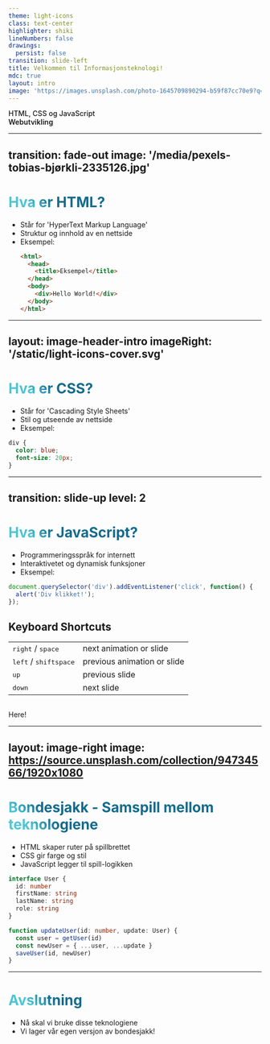 ```yaml
---
theme: light-icons
class: text-center
highlighter: shiki
lineNumbers: false
drawings:
  persist: false
transition: slide-left
title: Velkommen til Informasjonsteknologi!
mdc: true
layout: intro
image: 'https://images.unsplash.com/photo-1645709890294-b59f87cc70e9?q=80&w=2662&auto=format&fit=crop&ixlib=rb-4.0.3&ixid=M3wxMjA3fDB8MHxwaG90by1wYWdlfHx8fGVufDB8fHx8fA%3D%3D'
---
```


  <div class="mb-4 absolute bottom-4 left-12">
    <span class="text-6xl text-primary-lighter text-opacity-80" style="font-weight:500;" >
      HTML, CSS og JavaScript <light-icon icon="web"/>
    </span>
    <div class="text-9xl text-white text-opacity-60" style="font-weight:600;" >
      Webutvikling
    </div> 
  </div>


<!--
The last comment block of each slide will be treated as slide notes. It will be visible and editable in Presenter Mode along with the slide. [Read more in the docs](https://sli.dev/guide/syntax.html#notes)
-->

---
transition: fade-out
image: '/media/pexels-tobias-bjørkli-2335126.jpg'
---

# Hva er HTML?

- Står for 'HyperText Markup Language'
- Struktur og innhold av en nettside
- Eksempel:
  ```html
  <html>
    <head>
      <title>Eksempel</title>
    </head>
    <body>
      <div>Hello World!</div>
    </body>
  </html>

<!--
You can have `style` tag in markdown to override the style for the current page.
Learn more: https://sli.dev/guide/syntax#embedded-styles
-->

<style>
h1 {
  background-color: #2B90B6;
  background-image: linear-gradient(45deg, #4EC5D4 10%, #146b8c 20%);
  background-size: 100%;
  -webkit-background-clip: text;
  -moz-background-clip: text;
  -webkit-text-fill-color: transparent;
  -moz-text-fill-color: transparent;
}
</style>

<!--
Here is another comment.
-->

---
layout: image-header-intro
imageRight: '/static/light-icons-cover.svg'
---
# Hva er CSS?

* Står for 'Cascading Style Sheets'
* Stil og utseende av nettside
* Eksempel:

```css
div {
  color: blue;
  font-size: 20px;
}
```

---
transition: slide-up
level: 2
---

# Hva er JavaScript?

* Programmeringsspråk for internett
* Interaktivetet og dynamisk funksjoner
* Eksempel:
```javascript
document.querySelector('div').addEventListener('click', function() {
  alert('Div klikket!');
});
```

## Keyboard Shortcuts

|     |     |
| --- | --- |
| <kbd>right</kbd> / <kbd>space</kbd>| next animation or slide |
| <kbd>left</kbd>  / <kbd>shift</kbd><kbd>space</kbd> | previous animation or slide |
| <kbd>up</kbd> | previous slide |
| <kbd>down</kbd> | next slide |

<!-- https://sli.dev/guide/animations.html#click-animations -->
<img
  v-click
  class="absolute -bottom-9 -left-7 w-80 opacity-50"
  src="https://sli.dev/assets/arrow-bottom-left.svg"
  alt=""
/>
<p v-after class="absolute bottom-23 left-45 opacity-30 transform -rotate-10">Here!</p>

---
layout: image-right
image: https://source.unsplash.com/collection/94734566/1920x1080
---

# Bondesjakk - Samspill mellom teknologiene
* HTML skaper ruter på spillbrettet
* CSS gir farge og stil
* JavaScript legger til spill-logikken


```ts {all|2|1-6|9|all}
interface User {
  id: number
  firstName: string
  lastName: string
  role: string
}

function updateUser(id: number, update: User) {
  const user = getUser(id)
  const newUser = { ...user, ...update }
  saveUser(id, newUser)
}
```

<arrow v-click="[3, 4]" x1="400" y1="420" x2="230" y2="330" color="#564" width="3" arrowSize="1" />

[^1]: [Learn More](https://sli.dev/guide/syntax.html#line-highlighting)

<style>
.footnotes-sep {
  @apply mt-20 opacity-10;
}
.footnotes {
  @apply text-sm opacity-75;
}
.footnote-backref {
  display: none;
}
</style>

---

# Avslutning
* Nå skal vi bruke disse teknologiene
* Vi lager vår egen versjon av bondesjakk!